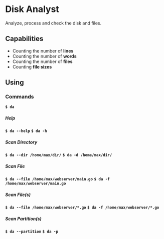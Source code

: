 # Disk Analyst

Analyze, process and check the disk and files.

## Capabilities

- Counting the number of **lines**
- Counting the number of **words**
- Counting the number of **files**
- Counting **file sizes**

## Using

### Commands

**```$ da```**

##### Help

**```$ da --help```**
**```$ da -h```**

##### Scan Directory

**```$ da --dir /home/max/dir/```**
**```$ da -d /home/max/dir/```**

##### Scan File

**```$ da --file /home/max/webserver/main.go```**
**```$ da -f /home/max/webserver/main.go```**

##### Scan File(s)

**```$ da --file /home/max/webserver/*.go```**
**```$ da -f /home/max/webserver/*.go```**

##### Scan Partition(s)

**```$ da --partition```**
**```$ da -p```**

